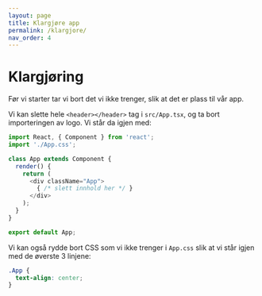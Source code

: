 ```yaml
---
layout: page
title: Klargjøre app
permalink: /klargjore/
nav_order: 4
---
```


# Klargjøring

Før vi starter tar vi bort det vi ikke trenger, slik at det er plass til
vår app.

Vi kan slette hele `<header></header>` tag i `src/App.tsx`, og ta bort importeringen av logo. Vi står da igjen med:

```typescript
import React, { Component } from 'react';
import './App.css';

class App extends Component {
  render() {
    return (
      <div className="App">
        { /* slett innhold her */ }
      </div>
    );
  }
}

export default App;
```

Vi kan også rydde bort CSS som vi ikke trenger i `App.css` slik at vi står igjen med de øverste 3 linjene:

```css
.App {
  text-align: center;
}
```